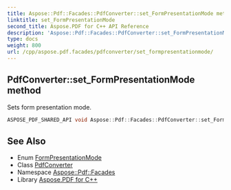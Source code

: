 ```yaml
---
title: Aspose::Pdf::Facades::PdfConverter::set_FormPresentationMode method
linktitle: set_FormPresentationMode
second_title: Aspose.PDF for C++ API Reference
description: 'Aspose::Pdf::Facades::PdfConverter::set_FormPresentationMode method. Sets form presentation mode in C++.'
type: docs
weight: 800
url: /cpp/aspose.pdf.facades/pdfconverter/set_formpresentationmode/
---
```

## PdfConverter::set_FormPresentationMode method


Sets form presentation mode.

```cpp
ASPOSE_PDF_SHARED_API void Aspose::Pdf::Facades::PdfConverter::set_FormPresentationMode(Aspose::Pdf::Devices::FormPresentationMode value)
```

## See Also

* Enum [FormPresentationMode](../../../aspose.pdf.devices/formpresentationmode/)
* Class [PdfConverter](../)
* Namespace [Aspose::Pdf::Facades](../../)
* Library [Aspose.PDF for C++](../../../)
